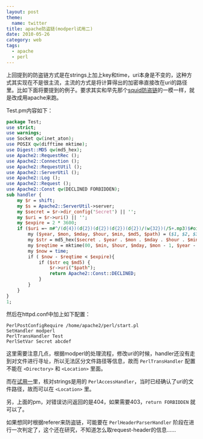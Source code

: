 ```yaml
---
layout: post
theme:
  name: twitter
title: apache防盗链(modperl试用二)
date: 2010-05-26
category: web
tags:
  - apache
  - perl
---
```


上回提到的防盗链方式是在strings上加上key和time，uri本身是不变的，这种方式其实现在不是很主流，主流的方式是将计算得出的加密串直接改在uri的路径里。比如下面将要提到的例子。要求其实和早先那个[squid防盗链](/2010/01/30/anti-hotlinking-in-nginx-lighttpd-squid)的一模一样，就是改成用apache来跑。

Test.pm内容如下：

```perl
package Test;
use strict;
use warnings;
use Socket qw(inet_aton);
use POSIX qw(difftime mktime);
use Digest::MD5 qw(md5_hex);
use Apache2::RequestRec ();
use Apache2::Connection ();
use Apache2::RequestUtil ();
use Apache2::ServerUtil ();
use Apache2::Log ();
use Apache2::Request ();
use Apache2::Const qw(DECLINED FORBIDDEN);
sub handler {
    my $r = shift;
    my $s = Apache2::ServerUtil->server;
    my $secret = $r->dir_config('Secret') || '';
    my $uri = $r->uri() || '';
    my $expire = 2 * 3600;
    if ($uri =~ m#^/(d{4})(d{2})(d{2})(d{2})(d{2})/(w{32})(/S+.mp3)$#oi) {
        my ($year, $mon, $mday, $hour, $min, $md5, $path) = ($1, $2, $3, $4, $5, $6, $7);
        my $str = md5_hex($secret . $year . $mon . $mday . $hour . $min . $path);
        my $reqtime = mktime(00, $min, $hour, $mday, $mon - 1, $year - 1900);
        my $now = time;
        if ( $now - $reqtime < $expire){
            if ($str eq $md5) {
                $r->uri("$path");
                return Apache2::Const::DECLINED;
            }
        }
    }
}
1;
```

然后在httpd.conf中加上如下配置：

```
PerlPostConfigRequire /home/apache2/perl/start.pl
SetHandler modperl
PerlTransHandler Test
PerlSetVar Secret abcdef
```

这里需要注意几点，根据modperl的处理流程，修改uri的时候，handler还没有走到对文件进行寻址，所以无法区分文件路径等信息，故而 `PerlTransHandler` 配置不能在 `<Directory>` 和 `<Location>` 里面。

而在[试用一](/2010/04/15/anti_hotlinking-in-apache-by-mod_perl)里，核对strings是用的 `PerlAccessHandler`，当时已经确认了uri的文件路径，故而可以在 `<Location>` 里。

另，上面的pm，对错误访问返回的是404，如果需要403，`return FORBIDDEN` 就可以了。

如果想同时根据referer来防盗链，可能要在 `PerlHeaderParserHandler` 阶段在进行一次判定了，这个还在研究，不知道怎么取request-header的信息……
